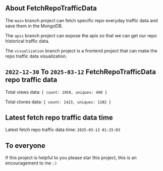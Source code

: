 ## About FetchRepoTrafficData

The `main` branch project can fetch specific repo everyday traffic data and save them in the MongoDB.

The `apis` branch project can expose the apis so that we can get our repo historical traffic data.

The `visualization` branch project is a frontend project that can make the repo traffic data visualization.

## `2022-12-30` To `2025-03-12` FetchRepoTrafficData repo traffic data

Total views data: `{ count: 1950, uniques: 490 }`

Total clones data: `{ count: 1423, uniques: 1102 }`

## Latest fetch repo traffic data time

Latest fetch repo traffic data time: `2025-03-13 01:25:03`

## To everyone

If this project is helpful to you please star this project, this is an encouragement to me `:)`



